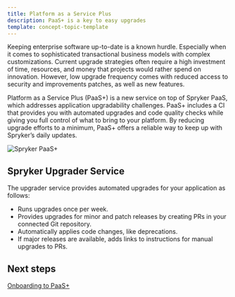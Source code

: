 ```yaml
---
title: Platform as a Service Plus
description: PaaS+ is a key to easy upgrades
template: concept-topic-template
---
```


Keeping enterprise software up-to-date is a known hurdle. Especially when it comes to sophisticated transactional business models with complex customizations. Current upgrade strategies often require a high investment of time, resources, and money that projects would rather spend on innovation. However, low upgrade frequency comes with reduced access to security and improvements patches, as well as new features.

Platform as a Service Plus (PaaS+) is a new service on top of Spryker PaaS, which addresses application upgradability challenges. PaaS+ includes a CI that provides you with automated upgrades and code quality checks while giving you full control of what to bring to your platform. By reducing upgrade efforts to a minimum, PaaS+ offers a reliable way to keep up with Spryker’s daily updates.

![Spryker PaaS+](https://spryker.s3.eu-central-1.amazonaws.com/docs/paas%2B/dev/platform-as-a-service-plus.md/spryker-paas-plus.png)

## Spryker Upgrader Service

The upgrader service provides automated upgrades for your application as follows:
* Runs upgrades once per week.
* Provides upgrades for minor and patch releases by creating PRs in your connected Git repository.
* Automatically applies code changes, like deprecations.
* If major releases are available, adds links to instructions for manual upgrades to PRs.

## Next steps

[Onboarding to PaaS+](/docs/paas-plus/dev/onboarding-to-paas-plus.html)
